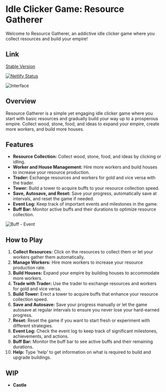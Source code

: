 # Idle Clicker Game: Resource Gatherer

Welcome to Resource Gatherer, an addictive idle clicker game where you collect resources and build your empire!

## Link

[Stable Version](https://basilland.netlify.app//)

[![Netlify Status](https://api.netlify.com/api/v1/badges/b70a4139-1f03-44e7-b31e-2e6c76b060e6/deploy-status)](https://app.netlify.com/sites/basilland/deploys)


![Interface](https://i.imgur.com/Ful9bI1.jpeg)

## Overview

Resource Gatherer is a simple yet engaging idle clicker game where you start with basic resources and gradually build your way up to a prosperous empire. Collect wood, stone, food, and ideas to expand your empire, create more workers, and build more houses.

## Features

- **Resource Collection:** Collect wood, stone, food, and ideas by clicking or idling.
- **Worker and House Management:** Hire more workers and build houses to increase your resource production.
- **Trader:** Exchange resources and workers for gold and vice versa with the trader.
- **Tower:** Build a tower to acquire buffs to your resource collection speed.
- **Save, Autosave, and Reset:** Save your progress, automatically save at intervals, and reset the game if needed.
- **Event Log:** Keep track of important events and milestones in the game.
- **Buff Bar:** Monitor active buffs and their durations to optimize resource collection.

![Buff - Event](https://i.imgur.com/fjK4cUm.jpeg)

## How to Play

1. **Collect Resources:** Click on the resources to collect them or let your workers gather them automatically.
2. **Manage Workers:** Hire more workers to increase your resource production rate.
3. **Build Houses:** Expand your empire by building houses to accommodate more workers.
4. **Trade with Trader:** Use the trader to exchange resources and workers for gold and vice versa.
5. **Build Tower:** Erect a tower to acquire buffs that enhance your resource collection speed.
6. **Save and Autosave:** Save your progress manually or let the game autosave at regular intervals to ensure you never lose your hard-earned progress.
7. **Reset:** Reset the game if you want to start fresh or experiment with different strategies.
8. **Event Log:** Check the event log to keep track of significant milestones, achievements, and actions.
9. **Buff Bar:** Monitor the buff bar to see active buffs and their remaining durations.
9. **Help:** Type 'help' to get information on what is required to build and upgrade buildings.


## WIP

- **Castle**
